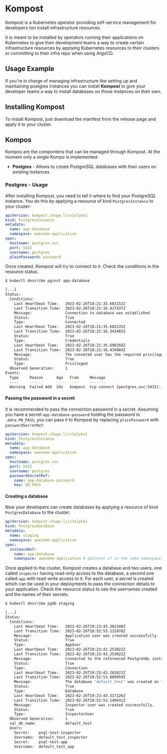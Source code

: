 # Kompost

Kompost is a Kubernetes operator providing self-service management for
developers ton install infrastructure resources.

It is meant to be installed by operators running their applications on
Kubernetes to give their development teams a way to create certain
infrastructure resources by applying Kubernetes resources to their clusters or
committing to their infra repo when using ArgoCD.

## Usage Example

If you're in charge of managing infrastructure like setting up and maintaining
postgres instances you can install **Kompost** to give your developer teams a
way to install databases on those instances on their own.

## Installing Kompost

To install Kompost, just download the manifest from the release page and apply
it to your cluster.

## Kompos

Kompos are the compontens that can be managed through Kompost. At the moment
only a single Kompo is implemented:

- **Postgres** - Allows to create PostgreSQL databases with their users on
  existing instances

### Postgres - Usage

After installing Kompost, you need to tell it where to find your PostgreSQL
instance. You do this by applying a resource of kind `PostgresInstance` to
your cluster:

```yaml
apiVersion: kompost.chuge.li/v1alpha1
kind: PostgresInstance
metadata:
  name: app-database
  namespace: awesome-application
spec:
  hostname: postgres.svc
  port: 5432
  username: postgres
  plainPassword: password
```

Once created, Kompost will try to connect to it. Check the conditions in the
resource status.

```sh
$ kubectl describe pginst app-database

[...]
Status:
  Conditions:
    Last Heartbeat Time:   2023-02-26T18:21:35.683152Z
    Last Transition Time:  2023-02-26T18:21:16.417437Z
    Message:               Connection to database was established
    Status:                True
    Type:                  Connected
    Last Heartbeat Time:   2023-02-26T18:21:35.683135Z
    Last Transition Time:  2023-02-26T18:21:16.343485Z
    Status:                True
    Type:                  Credentials
    Last Heartbeat Time:   2023-02-26T18:21:35.696358Z
    Last Transition Time:  2023-02-26T18:21:16.434984Z
    Message:               The conneted user has the required privileges
    Status:                True
    Type:                  Privileged
  Observed Generation:     1
Events:
  Type     Reason      Age   From     Message
  ----     ------      ----  ----     -------
  Warning  Failed Add  24s   kompost  tcp connect (postgres.svc:5432): connection refused - :econnrefused

```

#### Passing the password in a secret

It is recommended to pass the connection password in a secret. Assuming you have
a secret `app-database-password` holding the password in `.data.PW_PASS`, you
can pass it to Kompost by replacing `plainPassword` with `passwordSecretRef`:

```yaml
apiVersion: kompost.chuge.li/v1alpha1
kind: PostgresInstance
metadata:
  name: app-database
  namespace: awesome-application
spec:
  hostname: postgres.svc
  port: 5432
  username: postgres
  passwordSecretRef:
    name: app-database-password
    key: DB_PASS
```

#### Creating a database

Now your developers can create databases by applying a resource of kind
`PostgresDatabase` to the cluster:

```yaml
apiVersion: kompost.chuge.li/v1alpha1
kind: PostgresDatabase
metadata:
  name: staging
  namespace: awesome-application
spec:
  instanceRef:
    name: app-database
    namespace: awesome-application # optional if in the same namespace
```

Once applied to the cluster, Kompost creates a database and two users, one
called `inspector` having read-only access to the database, a second one called
`app` with read-write access to it. For each user, a secret is created which can
be used in your deployments to pass the connection details to your application.
Check the resource status to see the usernames created and the names of their
secrets.

```sh
$ kubectl describe pgdb staging

[...]
Status:
  Conditions:
    Last Heartbeat Time:   2023-02-26T19:23:43.302340Z
    Last Transition Time:  2023-02-26T18:52:53.132978Z
    Message:               Application user was created successfully.
    Status:                True
    Type:                  AppUser
    Last Heartbeat Time:   2023-02-26T19:23:43.253022Z
    Last Transition Time:  2023-02-26T19:23:43.253022Z
    Message:               Connected to the referenced PostgreSQL instance.
    Status:                True
    Type:                  Connection
    Last Heartbeat Time:   2023-02-26T19:23:43.262621Z
    Last Transition Time:  2023-02-26T18:52:53.089959Z
    Message:               The database "default_test" was created on the PostgreSQL instance
    Status:                True
    Type:                  Database
    Last Heartbeat Time:   2023-02-26T19:23:43.317226Z
    Last Transition Time:  2023-02-26T18:52:53.149431Z
    Message:               Inspector user was created successfully.
    Status:                True
    Type:                  InspectorUser
  Observed Generation:     1
  sql_db_name:             default_test
  Users:
    Secret:    psql-test-inspector
    Username:  default_test_inspector
    Secret:    psql-test-app
    Username:  default_test_app
```
